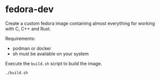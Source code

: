 # fedora-dev

Create a custom fedora image containing almost everything for working with C, C++ and Rust.

Requirements:
- podman or docker
- sh must be available on your system

Execute the `build.sh` script to build the image.

```sh
./build.sh
```
